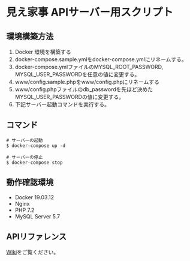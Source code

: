 # 見え家事 APIサーバー用スクリプト
## 環境構築方法
1. Docker 環境を構築する
1. docker-compose.sample.ymlをdocker-compose.ymlにリネームする。
1. docker-compose.ymlファイルのMYSQL_ROOT_PASSWORD, MYSQL_USER_PASSWORDを任意の値に変更する。
1. www/config.sample.phpをwww/config.phpにリネームする
1. www/config.phpファイルのdb_passwordを先ほど決めたMYSQL_USER_PASSWORDの値に変更する。
1. 下記サーバー起動コマンドを実行する。

## コマンド
```
# サーバーの起動
$ docker-compose up -d

# サーバーの停止
$ docker-compose stop

```

## 動作確認環境
- Docker 19.03.12
- Nginx
- PHP 7.2
- MySQL Server 5.7

## APIリファレンス
[Wiki](./wiki)をご覧ください。